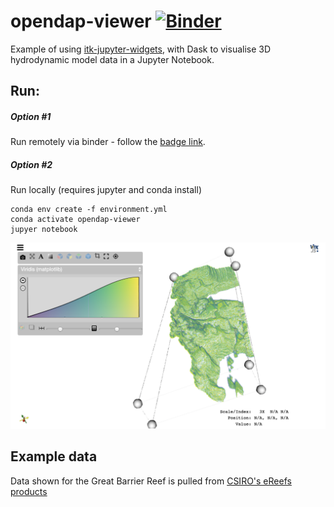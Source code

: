 # opendap-viewer [![Binder](https://binder.pangeo.io/badge_logo.svg)](https://binder.pangeo.io/v2/gh/danwild/opendap-viewer.git/master)

Example of using [itk-jupyter-widgets](https://github.com/InsightSoftwareConsortium/itk-jupyter-widgets), with Dask
to visualise 3D hydrodynamic model data in a Jupyter Notebook.

## Run:

##### Option #1

Run remotely via binder - follow the [badge link](https://binder.pangeo.io/v2/gh/danwild/opendap-viewer.git/master).

##### Option #2

Run locally (requires jupyter and conda install)

```
conda env create -f environment.yml
conda activate opendap-viewer
jupyer notebook
```

![Screenshot](/screenshots/gbr4.png?raw=true)

## Example data

Data shown for the Great Barrier Reef is pulled from [CSIRO's eReefs products](https://research.csiro.au/ereefs/)
